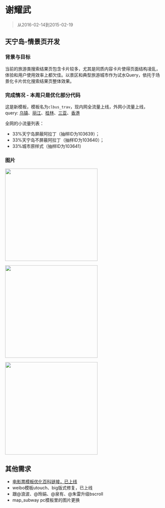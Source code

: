 # 谢耀武

> 从2016-02-14到2015-02-19

## 天宁岛-情景页开发

### 背景与目标

当前的旅游类搜索结果页包含卡片较多，尤其是同质内容卡片使得页面结构凌乱，体验和用户使用效率上都欠佳。以景区和典型旅游城市作为试水Query，依托于场景化卡片优化搜索结果页整体效果。

### 完成情况 - 本周只是优化部分代码

这是新模板，模板名为`clbus_trav`，现内网全流量上线，外网小流量上线，query: <a href="https://m.baidu.com/s?word=乌镇&sid=103639&tn=iphone">乌镇</a>、<a href="https://m.baidu.com/s?word=丽江&sid=103639&tn=iphone">丽江</a>、<a href="https://m.baidu.com/s?word=桂林&sid=103639&tn=iphone">桂林</a>、<a href="https://m.baidu.com/s?word=三亚&sid=103639&tn=iphone">三亚</a>、<a href="https://m.baidu.com/s?word=香港&sid=103639&tn=iphone">香港</a>

全网的小流量列表：

* 33%天宁岛屏蔽阿拉丁（抽样ID为103639）；
* 33%天宁岛不屏蔽阿拉丁（抽样ID为103640）；
* 33%城市原样式（抽样ID为103641）

### 图片

<a href="http://gitlab.baidu.com/psfe/ala-weeklyreport/uploads/8ddb56329038b9eaba151b37040ea857/image.png"><img src="http://gitlab.baidu.com/psfe/ala-weeklyreport/uploads/8ddb56329038b9eaba151b37040ea857/image.png" width="300"></a>

<a href="http://gitlab.baidu.com/psfe/ala-weeklyreport/uploads/cd579d06f5a1f4fc0059c12a11c93b94/image.png"><img src="http://gitlab.baidu.com/psfe/ala-weeklyreport/uploads/cd579d06f5a1f4fc0059c12a11c93b94/image.png" width="300"></a>

<a href="http://gitlab.baidu.com/psfe/ala-weeklyreport/uploads/146275ff89771db85048fa2e70e88b44/image.png"><img src="http://gitlab.baidu.com/psfe/ala-weeklyreport/uploads/146275ff89771db85048fa2e70e88b44/image.png" width="300"></a>


## 其他需求

* [电影票模板优化百科链接，已上线](http://newicafe.baidu.com/issue/WiseAladdinTemplate-1406/show)
* weibo模板utouch、big版式修复，已上线
* 跟@浪波、@玲娟、@泉有、@朱雷升级bscroll
* map_subway pc模板里的图片更换
